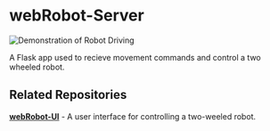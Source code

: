 # webRobot-Server
![Demonstration of Robot Driving](./images/robotServerDemo.gif)

A Flask app used to recieve movement commands and control a two wheeled robot.

## Related Repositories
[**webRobot-UI**](https://github.com/jlrzhen/webRobot-UI) - A user interface for controlling a two-weeled robot.
